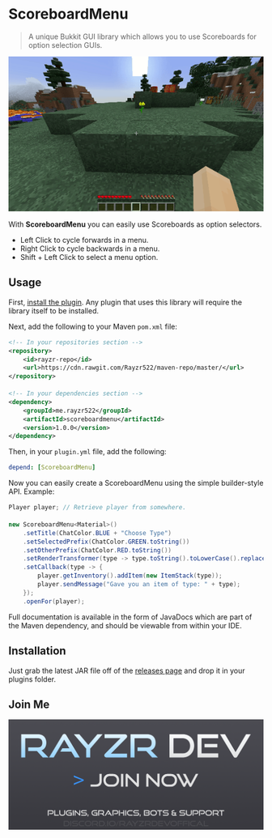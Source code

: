 # ScoreboardMenu

> A unique Bukkit GUI library which allows you to use Scoreboards for option selection GUIs.

![Demo](res/demo.gif)

With **ScoreboardMenu** you can easily use Scoreboards as option selectors.

- Left Click to cycle forwards in a menu.
- Right Click to cycle backwards in a menu.
- Shift + Left Click to select a menu option.

## Usage

First, [install the plugin](#installation). Any plugin that uses this library will require the library itself to be installed.

Next, add the following to your Maven `pom.xml` file: 

```xml
<!-- In your repositories section -->
<repository>
    <id>rayzr-repo</id>
    <url>https://cdn.rawgit.com/Rayzr522/maven-repo/master/</url>
</repository>

<!-- In your dependencies section -->
<dependency>
    <groupId>me.rayzr522</groupId>
    <artifactId>scoreboardmenu</artifactId>
    <version>1.0.0</version>
</dependency>
```

Then, in your `plugin.yml` file, add the following:

```yaml
depend: [ScoreboardMenu]
```

Now you can easily create a ScoreboardMenu using the simple builder-style API. Example:

```java
Player player; // Retrieve player from somewhere.

new ScoreboardMenu<Material>()
    .setTitle(ChatColor.BLUE + "Choose Type")
    .setSelectedPrefix(ChatColor.GREEN.toString())
    .setOtherPrefix(ChatColor.RED.toString())
    .setRenderTransformer(type -> type.toString().toLowerCase().replace("_", " "))
    .setCallback(type -> {
        player.getInventory().addItem(new ItemStack(type));
        player.sendMessage("Gave you an item of type: " + type);
    });
    .openFor(player);
```

Full documentation is available in the form of JavaDocs which are part of the Maven dependency, and should be viewable from within your IDE.

## Installation

Just grab the latest JAR file off of the [releases page](https://github.com/Rayzr522/ScoreboardMenu/releases) and drop it in your plugins folder.

## Join Me

[![Discord Badge](https://github.com/Rayzr522/ProjectResources/raw/master/RayzrDev/badge-small.png)](https://discord.io/rayzrdevofficial)
